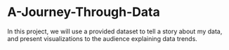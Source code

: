 # A-Journey-Through-Data
In this project, we will use a provided dataset to tell a story about my data, and present visualizations to the audience explaining data trends.
